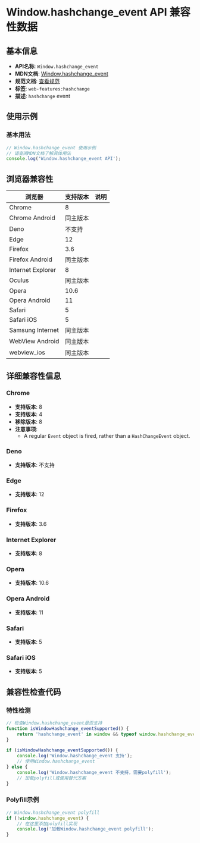 # Window.hashchange_event API 兼容性数据

## 基本信息

- **API名称**: `Window.hashchange_event`
- **MDN文档**: [Window.hashchange_event](https://developer.mozilla.org/docs/Web/API/Window/hashchange_event)
- **规范文档**: [查看规范](https://html.spec.whatwg.org/multipage/indices.html#event-hashchange,https://html.spec.whatwg.org/multipage/webappapis.html#handler-window-onhashchange)
- **标签**: `web-features:hashchange`
- **描述**: `hashchange` event

## 使用示例

### 基本用法

```javascript
// Window.hashchange_event 使用示例
// 请查阅MDN文档了解具体用法
console.log('Window.hashchange_event API');
```

## 浏览器兼容性

| 浏览器 | 支持版本 | 说明 |
|--------|----------|------|
| Chrome | 8 |  |
| Chrome Android | 同主版本 |  |
| Deno | 不支持 |  |
| Edge | 12 |  |
| Firefox | 3.6 |  |
| Firefox Android | 同主版本 |  |
| Internet Explorer | 8 |  |
| Oculus | 同主版本 |  |
| Opera | 10.6 |  |
| Opera Android | 11 |  |
| Safari | 5 |  |
| Safari iOS | 5 |  |
| Samsung Internet | 同主版本 |  |
| WebView Android | 同主版本 |  |
| webview_ios | 同主版本 |  |

## 详细兼容性信息

### Chrome

- **支持版本**: 8
- **支持版本**: 4
- **移除版本**: 8
- **注意事项**:
  - A regular `Event` object is fired, rather than a `HashChangeEvent` object.

### Deno

- **支持版本**: 不支持

### Edge

- **支持版本**: 12

### Firefox

- **支持版本**: 3.6

### Internet Explorer

- **支持版本**: 8

### Opera

- **支持版本**: 10.6

### Opera Android

- **支持版本**: 11

### Safari

- **支持版本**: 5

### Safari iOS

- **支持版本**: 5

## 兼容性检查代码

### 特性检测

```javascript
// 检查Window.hashchange_event是否支持
function isWindowHashchange_eventSupported() {
    return 'hashchange_event' in window && typeof window.hashchange_event === 'function';
}

if (isWindowHashchange_eventSupported()) {
    console.log('Window.hashchange_event 支持');
    // 使用Window.hashchange_event
} else {
    console.log('Window.hashchange_event 不支持，需要polyfill');
    // 加载polyfill或使用替代方案
}
```

### Polyfill示例

```javascript
// Window.hashchange_event polyfill
if (!window.hashchange_event) {
    // 在这里添加polyfill实现
    console.log('加载Window.hashchange_event polyfill');
}
```

